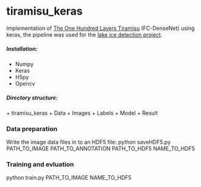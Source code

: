 # tiramisu_keras
Implementation of [The One Hundred Layers Tiramisu](https://arxiv.org/abs/1611.09326) (FC-DenseNet) using keras, the pipeline was used for the [lake ice detection project](http://www.prs.igp.ethz.ch/research/current_projects/integrated-monitoring-of-ice-swiss-lakes.html).

##### Installation:
- Numpy
- Keras
- H5py
- Opencv

##### Directory structure:
 \+ tiramisu_keras
 \+ Data
   \+ Images
   \+ Labels
 \+ Model
 \+ Result

### Data preparation
Write the image data files in to an HDF5 file: 
python saveHDF5.py PATH_TO_IMAGE PATH_TO_ANNOTATION PATH_TO_HDF5 NAME_TO_HDF5

### Training and evluation
python train.py PATH_TO_IMAGE NAME_TO_HDF5
